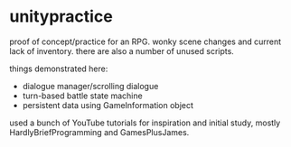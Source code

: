 # unitypractice
proof of concept/practice for an RPG. wonky scene changes and current lack of inventory. there are also a number of unused scripts.

things demonstrated here:
- dialogue manager/scrolling dialogue
- turn-based battle state machine
- persistent data using GameInformation object

used a bunch of YouTube tutorials for inspiration and initial study, mostly HardlyBriefProgramming and GamesPlusJames.
